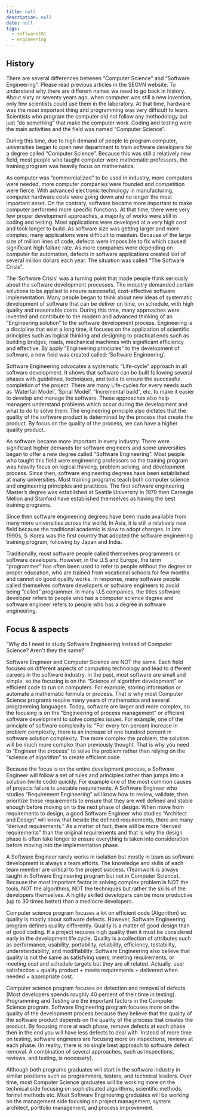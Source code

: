 ```yaml
---
title: null
description: null
date: null
tags:
  - software101
  - engineering
---
```


## History

There are several differences between “Computer Science” and “Software Engineering”. Please read previous articles in the SEGVN website. To understand why there are different names we need to go back in history. About sixty or seventy years ago, when computer was still a new invention, only few scientists could use them in the laboratory. At that time, hardware was the most important thing and programming was very difficult to learn. Scientists who program the computer did not follow any methodology but just “do something” that make the computer work. Coding and testing were the main activities and the field was named “Computer Science”.

During this time, due to high demand of people to program computer, universities began to open new department to train software developers for a degree called “Computer Science”. Because this was still a relatively new field, most people who taught computer were mathematic professors, the training program was heavily focus on mathematics.

As computer was “commercialized” to be used in industry, more computers were needed, more computer companies were founded and competition were fierce. With advanced electronic technology in manufacturing, computer hardware costs were going down and no longer the most important asset. On the contrary, software became more important to make computer performed more specific functions. At that time, there were very few proper development approaches, a majority of works were still in coding and testing. Most applications were developed at a very high cost and took longer to build. As software size was getting larger and more complex, many applications were difficult to maintain. Because of the large size of million lines of code, defects were impossible to fix which caused significant high failure rate. As more companies were depending on computer for automation, defects in software applications created lost of several million dollars each year. The situation was called “The Software Crisis”.

The ‘Software Crisis’ was a turning point that made people think seriously about the software development processes. The industry demanded certain solutions to be applied to ensure successful, cost-effective software implementation. Many people began to think about new ideas of systematic development of software that can be deliver on time, on schedule, with high quality and reasonable costs. During this time, many approaches were invented and contribute to the modern and advanced thinking of an “Engineering solution” to the software development process. Engineering is a discipline that exist a long time, it focuses on the application of scientific principles such as logical thinking and designing to practical ends such as building bridges, roads, mechanical machines with significant efficiency and effective. By apply “Engineering principles” to the development of software, a new field was created called: ‘Software Engineering’.

Software Engineering advocates a systematic “Life-cycle” approach in all software development. It shows that software can be built following several phases with guidelines, techniques, and tools to ensure the successful completion of the project. There are many Life-cycles for every needs such as ‘Waterfall Model’, ‘Spiral Model’, “Incremental build”, etc. to make it easier to develop and manage the software. These approaches also help managers understand problems which occur during the development and what to do to solve them. The engineering principle also dictates that the quality of the software product is determined by the process that create the product. By focus on the quality of the process, we can have a higher quality product.

As software became more important in every industry. There were significant higher demands for software engineers and some universities began to offer a new degree called “Software Engineering”. Most people who taught this field were engineering professors so the training program was heavily focus on logical thinking, problem solving, and development process. Since then, software engineering degrees have been established at many universities. Most training programs teach both computer science and engineering principles and practices. The first software engineering Master’s degree was established at Seattle University in 1979 then Carnegie Mellon and Stanford have established themselves as having the best training programs.

Since then software engineering degrees have been made available from many more universities across the world. In Asia, it is still a relatively new field because the traditional academic is slow to adopt changes. In late 1990s, S. Korea was the first country that adopted the software engineering training program, following by Japan and India.

Traditionally, most software people called themselves programmers or software developers. However, in the U.S and Europe, the term “programmer” has often been used to refer to people without the degree or proper education, who are trained from vocational schools for few months and cannot do good quality works. In response, many software people called themselves software developers or software engineers to avoid being “called” programmer. In many U.S companies, the titles software developer refers to people who has a computer science degree and software engineer refers to people who has a degree in software engineering.

## Focus & aspects

“Why do I need to study Software Engineering instead of Computer Science? Aren't they the same?

Software Engineer and Computer Science are NOT the same. Each field focuses on different aspects of computing technology and lead to different careers in the software industry. In the past, most software are small and simple, so the focusing is on the “Science of algorithm development” or efficient code to run on computers. For example, storing information or automate a mathematic formula or process. That is why most Computer Science programs require many years of mathematics and several programming languages. Today, software are larger and more complex, so the focusing is on the “Engineering of process management” or efficient software development to solve complex issues. For example, one of the principle of software complexity is: “For every ten percent increase in problem complexity, there is an increase of one hundred percent in software solution complexity. The more complex the problem, the solution will be much more complex than previously thought. That is why you need to “Engineer the process” to solve the problem rather than relying on the “science of algorithm” to create efficient code.

Because the focus is on the entire development process, a Software Engineer will follow a set of rules and principles rather than jumps into a solution (write code) quickly. For example one of the most common causes of projects failure is unstable requirements. A Software Engineer who studies “Requirement Engineering” will know how to review, validate, then prioritize these requirements to ensure that they are well defined and stable enough before moving on to the next phase of design. When move from requirements to design, a good Software Engineer who studies “Architect and Design” will know that beside the defined requirements, there are many “derived requirements.” As a matter of fact, there will be more “derived requirements” than the original requirements and that is why the design phase is often take longer to ensure everything is taken into consideration before moving into the implementation phase.

A Software Engineer rarely works in isolation but mostly in team as software development is always a team efforts. The knowledge and skills of each team member are critical to the project success. (Teamwork is always taught in Software Engineering program but not in Computer Science). Because the most important factor in solving complex problem is NOT the tools, NOT the algorithms, NOT the techniques but rather the skills of the developers themselves. A highly skilled developers can be more productive (up to 30 times better) than a mediocre developers.

Computer science program focuses a lot on efficient code (Algorithm) so quality is mostly about software defects. However, Software Engineering program defines quality differently. Quality is a matter of good design than of good coding. If a project requires high quality then it must be considered early in the development life cycle. Quality is a collection of attributes such as performance, usability, portability, reliability, efficiency, testability, understandability, and modifiability. Software Engineering also believe that quality is not the same as satisfying users, meeting requirements, or meeting cost and schedule targets but they are all related. Actually, user satisfaction = quality product + meets requirements + delivered when needed + appropriate cost.

Computer science program focuses on detection and removal of defects. (Most developers spends roughly 40 percent of their time in testing). Programming and Testing are the important factors in the Computer Science program. Software Engineering program focuses more on the quality of the development process because they believe that the quality of the software product depends on the quality of the process that creates the product. By focusing more at each phase, remove defects at each phase then in the end you will have less defects to deal with. Instead of more time on testing, software engineers are focusing more on inspections, reviews at each phase. (In reality, there is no single best approach to software defect removal. A combination of several approaches, such as inspections, reviews, and testing, is necessary).

Although both programs graduates will start in the software industry in similar positions such as programmers, testers, and technical leaders. Over time, most Computer Science graduates will be working more on the technical side focusing on sophisticated algorithms, scientific methods, formal methods etc. Most Software Engineering graduates will be working on the management side focusing on project management, system architect, portfolio management, and process improvement.
